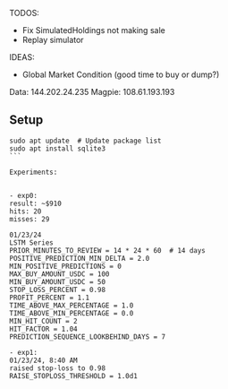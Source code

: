 TODOS:
- Fix SimulatedHoldings not making sale
- Replay simulator

IDEAS:
- Global Market Condition (good time to buy or dump?)


Data: 144.202.24.235
Magpie: 108.61.193.193

## Setup

``````
sudo apt update  # Update package list
sudo apt install sqlite3
```

Experiments:


- exp0: 
result: ~$910
hits: 20
misses: 29

01/23/24
LSTM Series
PRIOR_MINUTES_TO_REVIEW = 14 * 24 * 60  # 14 days
POSITIVE_PREDICTION_MIN_DELTA = 2.0
MIN_POSITIVE_PREDICTIONS = 0
MAX_BUY_AMOUNT_USDC = 100
MIN_BUY_AMOUNT_USDC = 50
STOP_LOSS_PERCENT = 0.98
PROFIT_PERCENT = 1.1
TIME_ABOVE_MAX_PERCENTAGE = 1.0
TIME_ABOVE_MIN_PERCENTAGE = 0.0
MIN_HIT_COUNT = 2
HIT_FACTOR = 1.04
PREDICTION_SEQUENCE_LOOKBEHIND_DAYS = 7

- exp1: 
01/23/24, 8:40 AM
raised stop-loss to 0.98
RAISE_STOPLOSS_THRESHOLD = 1.0d1